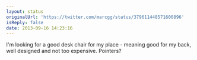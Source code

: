 ```yaml
---
layout: status
originalUrl: 'https://twitter.com/marcgg/status/379611448571600896'
isReply: false
date: 2013-09-16 14:23:16
---
```


I'm looking for a good desk chair for my place - meaning good for my back, well designed and not too expensive. Pointers?
